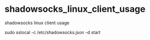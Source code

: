 # shadowsocks_linux_client_usage
shadowsocks linux client usage

sudo sslocal -c /etc/shadowsocks.json -d start

